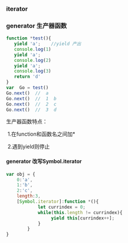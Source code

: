 ### iterator









### generator   生产器函数

 ```javascript
function *test(){
	yield 'a';    //yield 产出
	console.log(1)
	yield 'a';
	console.log(2)
	yield 'a';
	console.log(3)
	return 'd'
}
var  Go = test()
Go.next()  //  a
Go.next()  //  1  b
Go.next()  //  2  c 
Go.next()  //  3  d

 ```

生产器函数特点：

​              1.在function和函数名之间加*

​			  2.遇到yield则停止



#### generator 改写Symbol.iterator

```javascript
var obj = {
	0:'a',
	1:'b',
	2:'c',
	length:3,
	[Symbol.iterator]:function *(){
			let currindex = 0;
			while(this.length != currindex){
			     yield this[currindex++];
			}
		}
}
```


